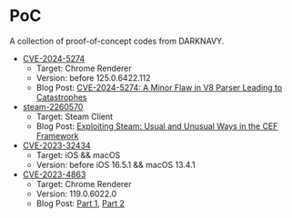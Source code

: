 # PoC

A collection of proof-of-concept codes from DARKNAVY.

- [CVE-2024-5274](./CVE-2024-5274)
  - Target: Chrome Renderer
  - Version: before 125.0.6422.112
  - Blog Post: [CVE-2024-5274: A Minor Flaw in V8 Parser Leading to Catastrophes](https://www.darknavy.org/blog/cve_2024_5274_a_minor_flaw_in_v8_parser_leading_to_catastrophes/)
- [steam-2260570](./steam-2260570)
  - Target: Steam Client
  - Blog Post: [Exploiting Steam: Usual and Unusual Ways in the CEF Framework](https://www.darknavy.org/blog/exploiting_steam_usual_and_unusual_ways_in_the_cef_framework/)
- [CVE-2023-32434](./CVE-2023-32434)
  - Target: iOS && macOS
  - Version: before iOS 16.5.1 && macOS 13.4.1
- [CVE-2023-4863](./CVE-2023-4863)
  - Target: Chrome Renderer
  - Version: 119.0.6022.0
  - Blog Post: [Part 1](https://www.darknavy.org/blog/exploiting_the_libwebp_vulnerability_part_1/), [Part 2](https://www.darknavy.org/blog/exploiting_the_libwebp_vulnerability_part_2/)


